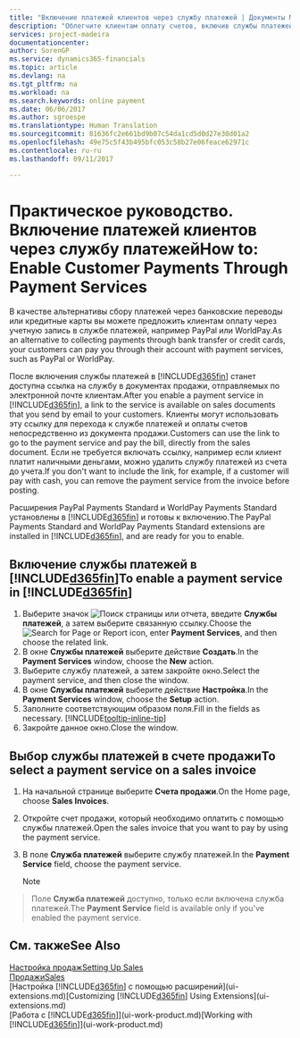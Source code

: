 ```yaml
---
title: "Включение платежей клиентов через службу платежей | Документы Майкрософт"
description: "Облегчите клиентам оплату счетов, включив службы платежей."
services: project-madeira
documentationcenter: 
author: SorenGP
ms.service: dynamics365-financials
ms.topic: article
ms.devlang: na
ms.tgt_pltfrm: na
ms.workload: na
ms.search.keywords: online payment
ms.date: 06/06/2017
ms.author: sgroespe
ms.translationtype: Human Translation
ms.sourcegitcommit: 81636fc2e661bd9b07c54da1cd5d0d27e30d01a2
ms.openlocfilehash: 49e75c5f43b495bfc053c58b27e06feace62971c
ms.contentlocale: ru-ru
ms.lasthandoff: 09/11/2017

---
```

# <a name="how-to-enable-customer-payments-through-payment-services"></a><span data-ttu-id="83245-103">Практическое руководство. Включение платежей клиентов через службу платежей</span><span class="sxs-lookup"><span data-stu-id="83245-103">How to: Enable Customer Payments Through Payment Services</span></span>
<span data-ttu-id="83245-104">В качестве альтернативы сбору платежей через банковские переводы или кредитные карты вы можете предложить клиентам оплату через учетную запись в службе платежей, например PayPal или WorldPay.</span><span class="sxs-lookup"><span data-stu-id="83245-104">As an alternative to collecting payments through bank transfer or credit cards, your customers can pay you through their account with payment services, such as PayPal or WorldPay.</span></span>  

<span data-ttu-id="83245-105">После включения службы платежей в [!INCLUDE[d365fin](includes/d365fin_md.md)] станет доступна ссылка на службу в документах продажи, отправляемых по электронной почте клиентам.</span><span class="sxs-lookup"><span data-stu-id="83245-105">After you enable a payment service in [!INCLUDE[d365fin](includes/d365fin_md.md)], a link to the service is available on sales documents that you send by email to your customers.</span></span> <span data-ttu-id="83245-106">Клиенты могут использовать эту ссылку для перехода к службе платежей и оплаты счетов непосредственно из документа продажи.</span><span class="sxs-lookup"><span data-stu-id="83245-106">Customers can use the link to go to the payment service and pay the bill, directly from the sales document.</span></span> <span data-ttu-id="83245-107">Если не требуется включать ссылку, например если клиент платит наличными деньгами, можно удалить службу платежей из счета до учета.</span><span class="sxs-lookup"><span data-stu-id="83245-107">If you don't want to include the link, for example, if a customer will pay with cash, you can remove the payment service from the invoice before posting.</span></span>  

<span data-ttu-id="83245-108">Расширения PayPal Payments Standard и WorldPay Payments Standard установлены в [!INCLUDE[d365fin](includes/d365fin_md.md)] и готовы к включению.</span><span class="sxs-lookup"><span data-stu-id="83245-108">The PayPal Payments Standard and WorldPay Payments Standard extensions are installed in [!INCLUDE[d365fin](includes/d365fin_md.md)], and are ready for you to enable.</span></span>  

## <a name="to-enable-a-payment-service-in-included365finincludesd365finmdmd"></a><span data-ttu-id="83245-109">Включение службы платежей в [!INCLUDE[d365fin](includes/d365fin_md.md)]</span><span class="sxs-lookup"><span data-stu-id="83245-109">To enable a payment service in [!INCLUDE[d365fin](includes/d365fin_md.md)]</span></span>
1. <span data-ttu-id="83245-110">Выберите значок ![Поиск страницы или отчета](media/ui-search/search_small.png "Значок поиска страницы или отчета"), введите **Службы платежей**, а затем выберите связанную ссылку.</span><span class="sxs-lookup"><span data-stu-id="83245-110">Choose the ![Search for Page or Report](media/ui-search/search_small.png "Search for Page or Report icon") icon, enter **Payment Services**, and then choose the related link.</span></span>  
2. <span data-ttu-id="83245-111">В окне **Службы платежей** выберите действие **Создать**.</span><span class="sxs-lookup"><span data-stu-id="83245-111">In the **Payment Services** window, choose the **New** action.</span></span>  
3. <span data-ttu-id="83245-112">Выберите службу платежей, а затем закройте окно.</span><span class="sxs-lookup"><span data-stu-id="83245-112">Select the payment service, and then close the window.</span></span>  
4. <span data-ttu-id="83245-113">В окне **Службы платежей** выберите действие **Настройка**.</span><span class="sxs-lookup"><span data-stu-id="83245-113">In the **Payment Services** window, choose the **Setup** action.</span></span>  
5. <span data-ttu-id="83245-114">Заполните соответствующим образом поля.</span><span class="sxs-lookup"><span data-stu-id="83245-114">Fill in the fields as necessary.</span></span> [!INCLUDE[tooltip-inline-tip](includes/tooltip-inline-tip_md.md)]  
6. <span data-ttu-id="83245-115">Закройте данное окно.</span><span class="sxs-lookup"><span data-stu-id="83245-115">Close the window.</span></span>  

## <a name="to-select-a-payment-service-on-a-sales-invoice"></a><span data-ttu-id="83245-116">Выбор службы платежей в счете продажи</span><span class="sxs-lookup"><span data-stu-id="83245-116">To select a payment service on a sales invoice</span></span>
1. <span data-ttu-id="83245-117">На начальной странице выберите **Счета продажи**.</span><span class="sxs-lookup"><span data-stu-id="83245-117">On the Home page, choose **Sales Invoices**.</span></span>  
2. <span data-ttu-id="83245-118">Откройте счет продажи, который необходимо оплатить с помощью службы платежей.</span><span class="sxs-lookup"><span data-stu-id="83245-118">Open the sales invoice that you want to pay by using the payment service.</span></span>  
3. <span data-ttu-id="83245-119">В поле **Служба платежей** выберите службу платежей.</span><span class="sxs-lookup"><span data-stu-id="83245-119">In the **Payment Service** field, choose the payment service.</span></span>  
  
    > [!NOTE]  
>   <span data-ttu-id="83245-120">Поле **Служба платежей** доступно, только если включена служба платежей.</span><span class="sxs-lookup"><span data-stu-id="83245-120">The **Payment Service** field is available only if you've enabled the payment service.</span></span>  

## <a name="see-also"></a><span data-ttu-id="83245-121">См. также</span><span class="sxs-lookup"><span data-stu-id="83245-121">See Also</span></span>  
[<span data-ttu-id="83245-122">Настройка продаж</span><span class="sxs-lookup"><span data-stu-id="83245-122">Setting Up Sales</span></span>](sales-setup-sales.md)  
[<span data-ttu-id="83245-123">Продажи</span><span class="sxs-lookup"><span data-stu-id="83245-123">Sales</span></span>](sales-manage-sales.md)  
<span data-ttu-id="83245-124">[Настройка [!INCLUDE[d365fin](includes/d365fin_md.md)] с помощью расширений](ui-extensions.md)</span><span class="sxs-lookup"><span data-stu-id="83245-124">[Customizing [!INCLUDE[d365fin](includes/d365fin_md.md)] Using Extensions](ui-extensions.md)</span></span>  
<span data-ttu-id="83245-125">[Работа с [!INCLUDE[d365fin](includes/d365fin_md.md)]](ui-work-product.md)</span><span class="sxs-lookup"><span data-stu-id="83245-125">[Working with [!INCLUDE[d365fin](includes/d365fin_md.md)]](ui-work-product.md)</span></span>  

